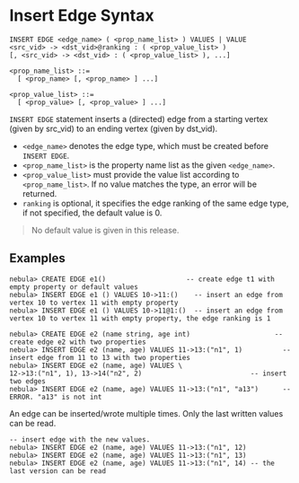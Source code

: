 # Insert Edge Syntax

```ngql
INSERT EDGE <edge_name> ( <prop_name_list> ) VALUES | VALUE
<src_vid> -> <dst_vid>@ranking : ( <prop_value_list> )
[, <src_vid> -> <dst_vid> : ( <prop_value_list> ), ...]

<prop_name_list> ::=
  [ <prop_name> [, <prop_name> ] ...]

<prop_value_list> ::=
  [ <prop_value> [, <prop_value> ] ...]
```

`INSERT EDGE` statement inserts a (directed) edge from a starting vertex (given by src_vid) to an ending vertex (given by dst_vid).

* `<edge_name>` denotes the edge type, which must be created before `INSERT EDGE`.
* `<prop_name_list>` is the property name list as the given `<edge_name>`.
* `<prop_value_list>` must provide the value list according to `<prop_name_list>`. If no value matches the type, an error will be returned.
* `ranking` is optional, it specifies the edge ranking of the same edge type, if not specified, the default value is 0.

> No default value is given in this release.

## Examples

```ngql
nebula> CREATE EDGE e1()                    -- create edge t1 with empty property or default values
nebula> INSERT EDGE e1 () VALUES 10->11:()    -- insert an edge from vertex 10 to vertex 11 with empty property
nebula> INSERT EDGE e1 () VALUES 10->11@1:()  -- insert an edge from vertex 10 to vertex 11 with empty property, the edge ranking is 1
```

```ngql
nebula> CREATE EDGE e2 (name string, age int)                     -- create edge e2 with two properties
nebula> INSERT EDGE e2 (name, age) VALUES 11->13:("n1", 1)          -- insert edge from 11 to 13 with two properties
nebula> INSERT EDGE e2 (name, age) VALUES \
12->13:("n1", 1), 13->14("n2", 2)                           -- insert two edges
nebula> INSERT EDGE e2 (name, age) VALUES 11->13:("n1", "a13")      -- ERROR. "a13" is not int
```

An edge can be inserted/wrote multiple times. Only the last written values can be read.

```ngql
-- insert edge with the new values.
nebula> INSERT EDGE e2 (name, age) VALUES 11->13:("n1", 12)
nebula> INSERT EDGE e2 (name, age) VALUES 11->13:("n1", 13)
nebula> INSERT EDGE e2 (name, age) VALUES 11->13:("n1", 14) -- the last version can be read
```
